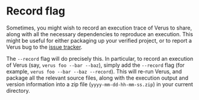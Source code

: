 # Record flag

Sometimes, you might wish to record an execution trace of Verus to share, along with all the necessary dependencies to reproduce an execution.
This might be useful for either packaging up your verified project, or to report a Verus bug to the [issue tracker](https://github.com/verus-lang/verus/issues).

The `--record` flag will do precisely this.  In particular, to record an execution of Verus (say, `verus foo --bar --baz`), simply add the `--record` flag (for example, `verus foo --bar --baz --record`).  This will re-run Verus, and package all the relevant source files, along with the execution output and version information into a zip file (`yyyy-mm-dd-hh-mm-ss.zip`) in your current directory.
